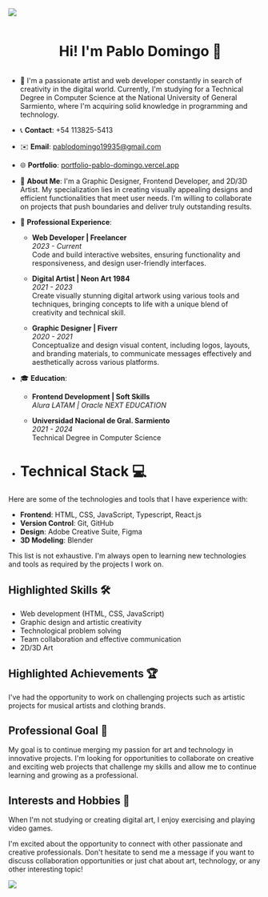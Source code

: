<!--horizontal divider(gradiant)-->
<img src="https://user-images.githubusercontent.com/73097560/115834477-dbab4500-a447-11eb-908a-139a6edaec5c.gif">

<!--h1 without bottom border-->
<div id="user-content-toc">
  <ul align="center">
    <summary><h1 style="display: inline-block">Hi! I'm Pablo Domingo 👋</h1></summary>
  </ul>
</div>


<!--Intro start-->
- 🚀 I'm a passionate artist and web developer constantly in search of creativity in the digital world. Currently, I'm studying for a Technical Degree in Computer Science at the National University of General Sarmiento, where I'm acquiring solid knowledge in programming and technology.

- 📞 **Contact**: +54 113825-5413
- ✉️ **Email**: pablodomingo19935@gmail.com
- 🌐 **Portfolio**: [portfolio-pablo-domingo.vercel.app](https://portfolio-pablo-domingo.vercel.app/)

- 🎨 **About Me**: I'm a Graphic Designer, Frontend Developer, and 2D/3D Artist. My specialization lies in creating visually appealing designs and efficient functionalities that meet user needs. I'm willing to collaborate on projects that push boundaries and deliver truly outstanding results.

- 💼 **Professional Experience**:
  - **Web Developer | Freelancer**  
    *2023 - Current*  
    Code and build interactive websites, ensuring functionality and responsiveness, and design user-friendly interfaces.

  - **Digital Artist | Neon Art 1984**  
    *2021 - 2023*  
    Create visually stunning digital artwork using various tools and techniques, bringing concepts to life with a unique blend of creativity and technical skill.

  - **Graphic Designer | Fiverr**  
    *2020 - 2021*  
    Conceptualize and design visual content, including logos, layouts, and branding materials, to communicate messages effectively and aesthetically across various platforms.

- 🎓 **Education**:
  - **Frontend Development | Soft Skills**  
    *Alura LATAM | Oracle NEXT EDUCATION*

  - **Universidad Nacional de Gral. Sarmiento**  
    *2021 - 2024*  
    Technical Degree in Computer Science

- # **Technical Stack 💻**

Here are some of the technologies and tools that I have experience with:

- **Frontend**: HTML, CSS, JavaScript, Typescript, React.js
- **Version Control**: Git, GitHub
- **Design**: Adobe Creative Suite, Figma
- **3D Modeling**: Blender

This list is not exhaustive. I'm always open to learning new technologies and tools as required by the projects I work on.

## **Highlighted Skills 🛠️**
- Web development (HTML, CSS, JavaScript)
- Graphic design and artistic creativity
- Technological problem solving
- Team collaboration and effective communication
- 2D/3D Art

## **Highlighted Achievements 🏆**
I've had the opportunity to work on challenging projects such as artistic projects for musical artists and clothing brands.

## **Professional Goal 🎯**
My goal is to continue merging my passion for art and technology in innovative projects. I'm looking for opportunities to collaborate on creative and exciting web projects that challenge my skills and allow me to continue learning and growing as a professional.

## **Interests and Hobbies 🎨**
When I'm not studying or creating digital art, I enjoy exercising and playing video games.

I'm excited about the opportunity to connect with other passionate and creative professionals. Don't hesitate to send me a message if you want to discuss collaboration opportunities or just chat about art, technology, or any other interesting topic!
<!--Intro end-->


<!--horizontal divider(gradiant)-->
<img src="https://user-images.githubusercontent.com/73097560/115834477-dbab4500-a447-11eb-908a-139a6edaec5c.gif">
